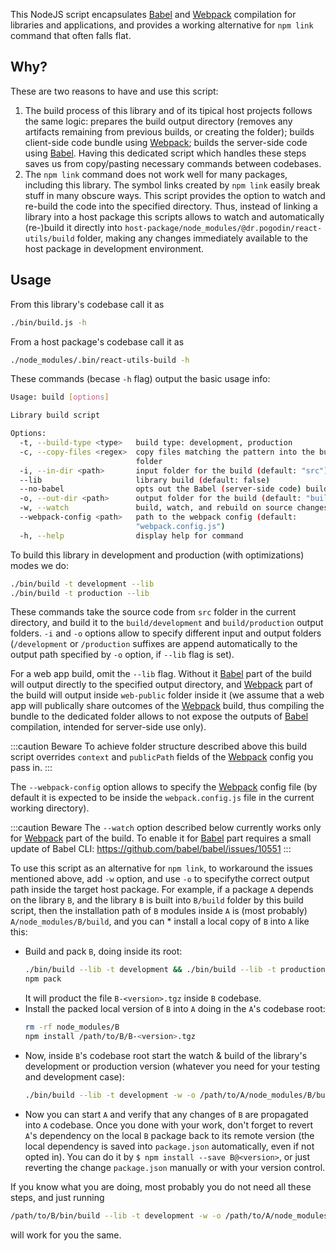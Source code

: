This NodeJS script encapsulates [Babel] and [Webpack] compilation for libraries
and applications, and provides a working alternative for `npm link` command that
often falls flat.

## Why?
These are two reasons to have and use this script:
1.  The build process of this library and of its tipical host projects follows
    the same logic: prepares the build output directory (removes any artifacts
    remaining from previous builds, or creating the folder); builds client-side
    code bundle using [Webpack]; builds the server-side code using [Babel].
    Having this dedicated script which handles these steps saves us from
    copy/pasting necessary commands between codebases.
2.  The `npm link` command does not work well for many packages, including this
    library. The symbol links created by `npm link` easily break stuff in many
    obscure ways. This script provides the option to watch and re-build the code
    into the specified directory. Thus, instead of linking a library into a host
    package this scripts allows to watch and automatically (re-)build it directly
    into `host-package/node_modules/@dr.pogodin/react-utils/build` folder,
    making any changes immediately available to the host package in development
    environment.

## Usage
From this library's codebase call it as
```bash
./bin/build.js -h
```

From a host package's codebase call it as
```bash
./node_modules/.bin/react-utils-build -h
```

These commands (becase `-h` flag) output the basic usage info:
```bash
Usage: build [options]

Library build script

Options:
  -t, --build-type <type>   build type: development, production
  -c, --copy-files <regex>  copy files matching the pattern into the build
                            folder
  -i, --in-dir <path>       input folder for the build (default: "src")
  --lib                     library build (default: false)
  --no-babel                opts out the Babel (server-side code) build
  -o, --out-dir <path>      output folder for the build (default: "build")
  -w, --watch               build, watch, and rebuild on source changes
  --webpack-config <path>   path to the webpack config (default:
                            "webpack.config.js")
  -h, --help                display help for command
```

To build this library in development and production (with optimizations) modes
we do:
```bash
./bin/build -t development --lib
./bin/build -t production --lib
```

These commands take the source code from `src` folder in the current
directory, and build it to the `build/development` and `build/production`
output folders. `-i` and `-o` options allow to specify different input
and output folders (`/development` or `/production` suffixes are append
automatically to the output path specified by `-o` option, if `--lib` flag
is set).

For a web app build, omit the `--lib` flag. Without it [Babel] part of
the build will output directly to the specified output directory,
and [Webpack] part of the build will output inside `web-public` folder inside
it (we assume that a web app will publically share outcomes of the [Webpack]
build, thus compiling the bundle to the dedicated folder allows to not
expose the outputs of [Babel] compilation, intended for server-side use only).

:::caution Beware
To achieve folder structure described above this build script overrides
`context` and `publicPath` fields of the [Webpack] config you pass in.
:::

The `--webpack-config` option allows to specify the [Webpack] config file
(by default it is expected to be inside the `webpack.config.js` file in
the current working directory).

[Babel]: https://babeljs.io
[Webpack]: https://webpack.js.org

:::caution Beware
The `--watch` option described below currently works only for
[Webpack] part of the build. To enable it for [Babel] part requires a small
update of Babel CLI: https://github.com/babel/babel/issues/10551
:::

To use this script as an alternative for `npm link`, to workaround the issues
mentioned above, add `-w` option, and use `-o` to specifythe correct output path
inside the target host package. For example, if a package `A` depends on
the library `B`, and the library `B` is built into `B/build` folder by this
build script, then the installation path of `B` modules inside `A` is
(most probably) `A/node_modules/B/build`, and you can * install a local copy of
`B` into `A` like this:
- Build and pack `B`, doing inside its root:
  ```bash
  ./bin/build --lib -t development && ./bin/build --lib -t production
  npm pack
  ```
  It will product the file `B-<version>.tgz` inside `B` codebase.
- Install the packed local version of `B` into `A` doing in the `A`'s
  codebase root:
  ```bash
  rm -rf node_modules/B
  npm install /path/to/B/B-<version>.tgz
  ```
- Now, inside `B`'s codebase root start the watch & build of the library's
  development or production version (whatever you need for your testing and
  development case):
  ```bash
  ./bin/build --lib -t development -w -o /path/to/A/node_modules/B/build
  ```
- Now you can start `A` and verify that any changes of `B` are propagated
  into `A` codebase. Once you done with your work, don't forget to revert
  `A`'s dependency on the local `B` package back to its remote version
  (the local dependency is saved into `package.json` automatically, even if
  not opted in). You can do it by `$ npm install --save B@<version>`, or
  just reverting the change `package.json` manually or with your version
  control.

If you know what you are doing, most probably you do not need all these
steps, and just running
```bash
/path/to/B/bin/build --lib -t development -w -o /path/to/A/node_modules/B/build
```
will work for you the same.
